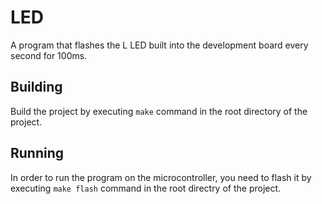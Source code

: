 # LED

A program that flashes the L LED built into the development board every second for 100ms.

## Building

Build the project by executing `make` command in the root directory of the project.

## Running

In order to run the program on the microcontroller, you need to flash it by executing `make flash` command in the root directry of the project.
